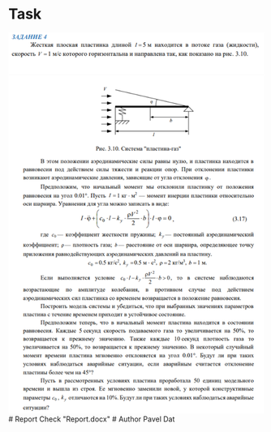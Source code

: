 # Task
<img src="https://github.com/paveldat/University/blob/main/Computer%20simulation%20technologies/Course%20work/img/1.png">

<img src="https://github.com/paveldat/University/blob/main/Computer%20simulation%20technologies/Course%20work/img/2.png">
# Report
Check "Report.docx"
# Author
Pavel Dat